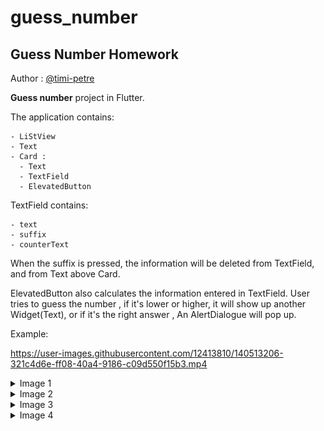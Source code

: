 # guess_number
## Guess Number Homework

Author : [@timi-petre ](https://github.com/timi-petre)

**Guess number** project in Flutter.

The application contains:

    - LiStView
    - Text
    - Card : 
      - Text
      - TextField
      - ElevatedButton
  
  TextField contains:

    - text
    - suffix
    - counterText

When the suffix is pressed, the information will be deleted from TextField, and from Text above Card.

ElevatedButton also calculates the information entered in TextField.
User tries to guess the number , if it's lower or higher, it will show up another Widget(Text), or if it's the right answer , An AlertDialogue will pop up.

Example:
 
https://user-images.githubusercontent.com/12413810/140513206-321c4d6e-ff08-40a4-9186-c09d550f15b3.mp4



<details>
  <summary>Image 1</summary>

<img src="https://github.com/timi-petre/guess_number/blob/5c5c395cf4bcfa330043d817ad4ec417acba9713/assets/1.png" alt="Image 1" height="100" width="50%">

</details>

<details>
  <summary>Image 2</summary>

   <img src="https://github.com/timi-petre/guess_number/blob/5c5c395cf4bcfa330043d817ad4ec417acba9713/assets/2.png" alt="Image 2" height="1000" width="50%">

</details>


<details>
  <summary>Image 3</summary>

   <img src="https://github.com/timi-petre/guess_number/blob/5c5c395cf4bcfa330043d817ad4ec417acba9713/assets/3.png" alt="Image 3" height="1000" width="50%">

</details>


<details>
  <summary>Image 4</summary>

   <img src="https://github.com/timi-petre/guess_number/blob/5c5c395cf4bcfa330043d817ad4ec417acba9713/assets/4.png" alt="Image 4" height="1000" width="50%">

</details>

  
